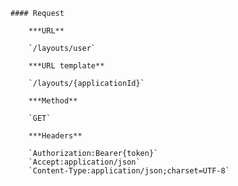     #### Request

        ***URL**

        `/layouts/user`

        ***URL template**

        `/layouts/{applicationId}`

        ***Method**

        `GET`

        ***Headers**

        `Authorization:Bearer{token}`
        `Accept:application/json`
        `Content-Type:application/json;charset=UTF-8`
